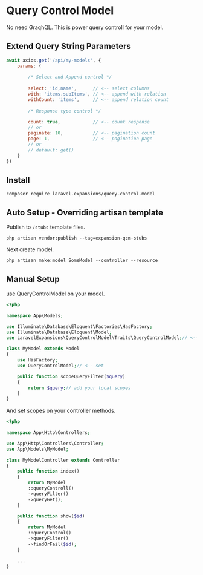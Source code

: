 # Query Control Model
No need GraqhQL. This is power query controll for your model.

## Extend Query String Parameters
```javascript
await axios.get('/api/my-models', {
    params: {
        
        /* Select and Append control */
        
        select: 'id,name',      // <-- select columns
        with: 'items.subItems', // <-- append with relation
        withCount: 'items',     // <-- append relation count
        
        /* Response type control */

        count: true,            // <-- count response
        // or
        paginate: 10,           // <-- pagination count
        page: 1,                // <-- pagination page
        // or
        // default: get()
    }
})
```


## Install

```
composer require laravel-expansions/query-control-model
```


## Auto Setup - Overriding artisan template

Publish to ```/stubs```  template files.
```
php artisan vendor:publish --tag=expansion-qcm-stubs
```

Next create model.
```
php artisan make:model SomeModel --controller --resource
```


## Manual Setup

use QueryControlModel on your model.
```php
<?php

namespace App\Models;

use Illuminate\Database\Eloquent\Factories\HasFactory;
use Illuminate\Database\Eloquent\Model;
use LaravelExpansions\QueryControlModel\Traits\QueryControlModel;// <-- add

class MyModel extends Model
{
    use HasFactory;
    use QueryControlModel;// <-- set

    public function scopeQueryFilter($query)
    {
        return $query;// add your local scopes
    }
}
```

And set scopes on your controller methods.
```php
<?php

namespace App\Http\Controllers;

use App\Http\Controllers\Controller;
use App\Models\MyModel;

class MyModelController extends Controller
{
    public function index()
    {
        return MyModel
        ::queryControll()
        ->queryFilter()
        ->queryGet();
    }

    public function show($id)
    {
        return MyModel
        ::queryControl()
        ->queryFilter()
        ->findOrFail($id);
    }

    ...
}
```
